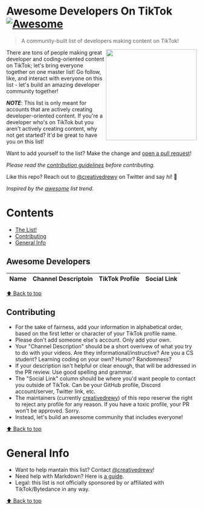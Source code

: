 # Awesome Developers On TikTok [![Awesome](https://cdn.rawgit.com/sindresorhus/awesome/d7305f38d29fed78fa85652e3a63e154dd8e8829/media/badge.svg)](https://github.com/sindresorhus/awesome)

> A community-built list of developers making content on TikTok!

[<img src="https://upload.wikimedia.org/wikipedia/en/thumb/a/a9/TikTok_logo.svg/1920px-TikTok_logo.svg.png" align="right" width="240">](hhttps://www.tiktok.com/)

There are tons of people making great developer and coding-oriented content on TikTok; let's bring everyone together on one master list! Go follow, like, and interact with everyone on this list - let's build an amazing developer community together!

**_NOTE_**: This list is only meant for accounts that are actively creating developer-oriented content. If you're a developer who's on TikTok but you aren't actively creating content, why not get started? It'd be great to have you on this list!

Want to add yourself to the list? Make the change and [open a pull request](https://opensource.guide/how-to-contribute/#opening-a-pull-request)!

*Please read the [contribution guidelines](#contributing) before contributing.*

Like this repo? Reach out to [@creativedrewy](https://twitter.com/creativedrewy) on Twitter and say *hi*! 👋

*Inspired by the [awesome](https://github.com/sindresorhus/awesome) list trend.*

<!-- Link Item Template --

Your name | Profile overview | [@yourprofile](https://www.tiktok.com/@yourprofile) | [Your social link](https://www.yoursocialsite.com/youraccount)

-- /Link Item Template -->

# Contents

- [The List!](#awesome-developers)
- [Contributing](#contributing)
- [General Info](#general-info)

## Awesome Developers

Name | Channel Descriptoin | TikTok Profile | Social Link
-----|-------------- | ------------- | -------

[⬆ Back to top](#contents)

## Contributing

* For the sake of fairness, add your information in alphabetical order, based on the first letter or character of your TikTok profile name.
* Please don't add someone else's account. Only add your own.
* Your "Channel Description" should be a short overivew of what you try to do with your videos. Are they informational/instructive? Are you a CS student? Learning coding on your own? Humor? Randomness?
* If your description isn't helpful or clear enough, that will be addressed in the PR review. Use good spelling and grammar.
* The "Social Link" column should be where you'd want people to contact you outside of TikTok. Can be your GitHub profile, Discord account/server, Twitter link, etc.
*  The maintainers (currently [creativedrewy](https://www.tiktok.com/@creativedrewy)) of this repo reserve the right to reject any profile for any reason. If you have a toxic profile, your PR won't be approved. Sorry. 
*  Instead, let's build an awesome community that includes everyone!

[⬆ Back to top](#contents)

# General Info

* Want to help mantain this list? Contact [@creativedrewy](https://www.tiktok.com/@creativedrewy)!
* Need help with Markdown? Here is [a guide](https://guides.github.com/features/mastering-markdown/).
* Legal: this list is not officially sponsored by or affiliated with TikTok/Bytedance in any way.

[⬆ Back to top](#contents)